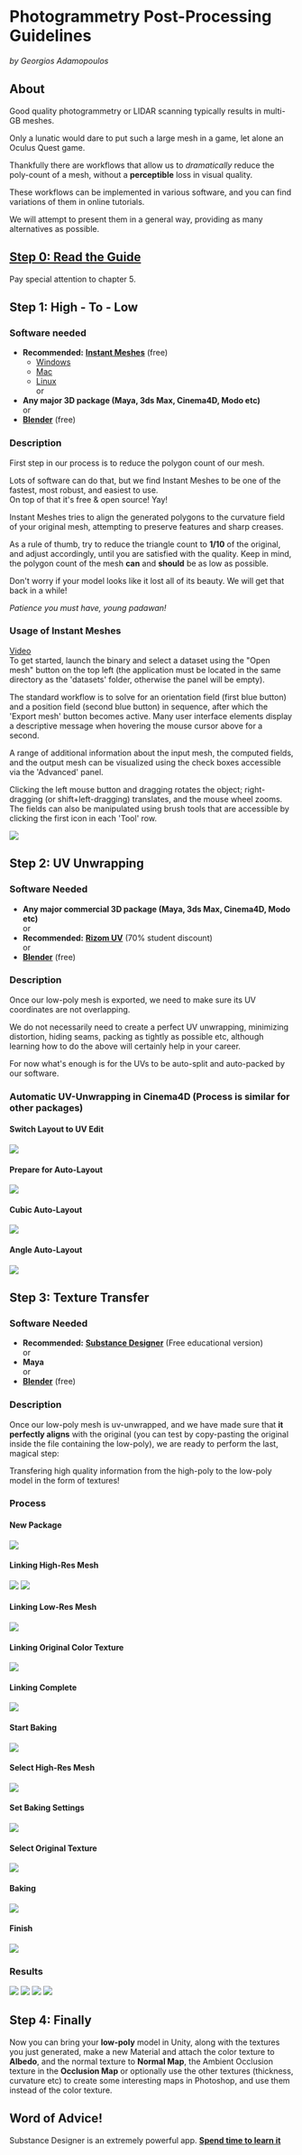 Photogrammetry Post-Processing Guidelines
===
_by Georgios Adamopoulos_  

About
---
Good quality photogrammetry or LIDAR scanning typically results in multi-GB meshes.  

Only a lunatic would dare to put such a large mesh in a game, let alone an Oculus Quest game.  

Thankfully there are workflows that allow us to _dramatically_ reduce the poly-count of a mesh, without a **perceptible** loss in visual quality.  

These workflows can be implemented in various software, and you can find variations of them in online tutorials.  

We will attempt to present them in a general way, providing as many alternatives as possible.  


[Step 0: Read the Guide](https://unity3d.com/files/solutions/photogrammetry/Unity-Photogrammetry-Workflow_2017-07_v2.pdf)
---
Pay special attention to chapter 5.

Step 1: High - To - Low
---
### Software needed
* **Recommended:** [**Instant Meshes**](https://github.com/wjakob/instant-meshes) (free)  
  + [Windows](https://instant-meshes.s3.eu-central-1.amazonaws.com/Release/instant-meshes-windows.zip)
  + [Mac](https://instant-meshes.s3.eu-central-1.amazonaws.com/instant-meshes-macos.zip)
  + [Linux](https://instant-meshes.s3.eu-central-1.amazonaws.com/instant-meshes-linux.zip)  
or  
* **Any major 3D package (Maya, 3ds Max, Cinema4D, Modo etc)**  
or  
* [**Blender**](https://www.blender.org/) (free)  


### Description
First step in our process is to reduce the polygon count of our mesh.  

Lots of software can do that, but we find Instant Meshes to be one of the fastest, most robust, and easiest to use.   
On top of that it's free & open source! Yay!  

Instant Meshes tries to align the generated polygons to the curvature field of your original mesh, attempting to preserve features and sharp creases.  

As a rule of thumb, try to reduce the triangle count to **1/10** of the original, and adjust accordingly, until you are satisfied with the quality. Keep in mind, the polygon count of the mesh **can** and **should** be as low as possible.  

Don't worry if your model looks like it lost all of its beauty. We will get that back in a while!  

_Patience you must have, young padawan!_

### Usage of Instant Meshes
[Video](https://www.youtube.com/watch?v=U6wtw6W4x3I)  
To get started, launch the binary and select a dataset using the "Open mesh" button on the top left (the application must be located in the same directory as the 'datasets' folder, otherwise the panel will be empty).

The standard workflow is to solve for an orientation field (first blue button) and a position field (second blue button) in sequence, after which the 'Export mesh' button becomes active. Many user interface elements display a descriptive message when hovering the mouse cursor above for a second.

A range of additional information about the input mesh, the computed fields, and the output mesh can be visualized using the check boxes accessible via the 'Advanced' panel.

Clicking the left mouse button and dragging rotates the object; right-dragging (or shift+left-dragging) translates, and the mouse wheel zooms. The fields can also be manipulated using brush tools that are accessible by clicking the first icon in each 'Tool' row.

<img src="https://raw.githubusercontent.com/GeorgeAdamon/dfpi/master/general/Photogrammetry_Resources_Screenshots/InstantMeshes.png" />

Step 2: UV Unwrapping
---
### Software Needed
* **Any major commercial 3D package (Maya, 3ds Max, Cinema4D, Modo etc)**  
or
* **Recommended:** [**Rizom UV**](https://www.rizom-lab.com/rizomuv-vs/) (70% student discount)  
or  
* [**Blender**](https://www.blender.org/) (free)  


### Description
Once our low-poly mesh is exported, we need to make sure its UV coordinates are not overlapping.  

We do not necessarily need to create a perfect UV unwrapping, minimizing distortion, hiding seams, packing as tightly as possible etc, although learning how to do the above will certainly help in your career.  

For now what's enough is for the UVs to be auto-split and auto-packed by our software.

### Automatic UV-Unwrapping in Cinema4D (Process is similar for other packages)

#### Switch Layout to UV Edit  

<img src="https://raw.githubusercontent.com/GeorgeAdamon/dfpi/master/general/Photogrammetry_Resources_Screenshots/UV 1.png" />

#### Prepare for Auto-Layout

<img src="https://raw.githubusercontent.com/GeorgeAdamon/dfpi/master/general/Photogrammetry_Resources_Screenshots/UV 2.png" />

#### Cubic Auto-Layout

<img src="https://raw.githubusercontent.com/GeorgeAdamon/dfpi/master/general/Photogrammetry_Resources_Screenshots/UV 3.png" />

#### Angle Auto-Layout

<img src="https://raw.githubusercontent.com/GeorgeAdamon/dfpi/master/general/Photogrammetry_Resources_Screenshots/UV 4.png" />


Step 3: Texture Transfer
---
### Software Needed
* **Recommended:** [**Substance Designer**](https://www.substance3d.com/education/) (Free educational version)  
or  
* **Maya**  
or  
* [**Blender**](https://www.blender.org/) (free)  


### Description
Once our low-poly mesh is uv-unwrapped, and we have made sure that **it perfectly aligns** with the original (you can test by copy-pasting the original inside the file containing the low-poly), we are ready to perform the last, magical step:  

Transfering high quality information from the high-poly to the low-poly model in the form of textures!  

### Process

#### New Package
<img src="https://raw.githubusercontent.com/GeorgeAdamon/dfpi/master/general/Photogrammetry_Resources_Screenshots/Substance1.png" />

#### Linking High-Res Mesh
<img src="https://raw.githubusercontent.com/GeorgeAdamon/dfpi/master/general/Photogrammetry_Resources_Screenshots/Substance2.png" />

<img src="https://raw.githubusercontent.com/GeorgeAdamon/dfpi/master/general/Photogrammetry_Resources_Screenshots/Substance3.png" />

#### Linking Low-Res Mesh
<img src="https://raw.githubusercontent.com/GeorgeAdamon/dfpi/master/general/Photogrammetry_Resources_Screenshots/Substance4.png" />

#### Linking Original Color Texture
<img src="https://raw.githubusercontent.com/GeorgeAdamon/dfpi/master/general/Photogrammetry_Resources_Screenshots/Substance4-5.png" />

#### Linking Complete
<img src="https://raw.githubusercontent.com/GeorgeAdamon/dfpi/master/general/Photogrammetry_Resources_Screenshots/Substance5.png" />

#### Start Baking
<img src="https://raw.githubusercontent.com/GeorgeAdamon/dfpi/master/general/Photogrammetry_Resources_Screenshots/Substance6.png" />

#### Select High-Res Mesh
<img src="https://raw.githubusercontent.com/GeorgeAdamon/dfpi/master/general/Photogrammetry_Resources_Screenshots/Substance7.png" />

#### Set Baking Settings
<img src="https://raw.githubusercontent.com/GeorgeAdamon/dfpi/master/general/Photogrammetry_Resources_Screenshots/Substance8.png" />

#### Select Original Texture
<img src="https://raw.githubusercontent.com/GeorgeAdamon/dfpi/master/general/Photogrammetry_Resources_Screenshots/Substance9.png" />

#### Baking
<img src="https://raw.githubusercontent.com/GeorgeAdamon/dfpi/master/general/Photogrammetry_Resources_Screenshots/Substance10.png" />

#### Finish
<img src="https://raw.githubusercontent.com/GeorgeAdamon/dfpi/master/general/Photogrammetry_Resources_Screenshots/Substance11.png" />

### Results

<img src="https://raw.githubusercontent.com/GeorgeAdamon/dfpi/master/general/Photogrammetry_Resources_Screenshots/Substance12.png" />

<img src="https://raw.githubusercontent.com/GeorgeAdamon/dfpi/master/general/Photogrammetry_Resources_Screenshots/Substance13.png" />

<img src="https://raw.githubusercontent.com/GeorgeAdamon/dfpi/master/general/Photogrammetry_Resources_Screenshots/Substance14.png" />

<img src="https://raw.githubusercontent.com/GeorgeAdamon/dfpi/master/general/Photogrammetry_Resources_Screenshots/Substance15.png" />

Step 4: Finally
---
Now you can bring your **low-poly** model in Unity, along with the textures you just generated, make a new Material and attach the color texture to **Albedo**, and the normal texture to **Normal Map**, the Ambient Occlusion texture in the **Occlusion Map** or optionally use the other textures (thickness, curvature etc) to create some interesting maps in Photoshop, and use them instead of the color texture.

Word of Advice! 
---
Substance Designer is an extremely powerful app. [**Spend time to learn it**](https://academy.substance3d.com/search?software=substance%20designer)
